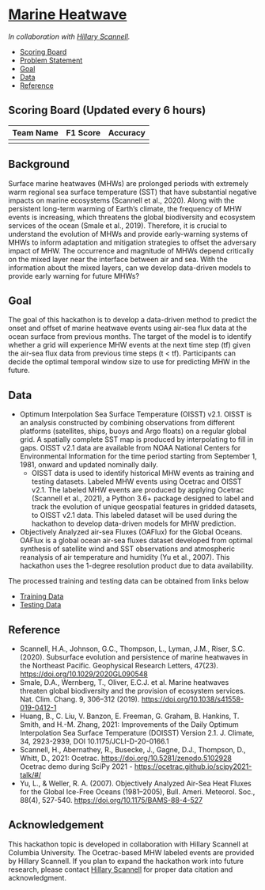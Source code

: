 # [Marine Heatwave](https://github.com/hscannell/marineHeatwave-image-classification)

*In collaboration with [Hillary Scannell](https://www.hillaryscannell.com/).* 

- [Scoring Board](#Scoring-Board)
- [Problem Statement](#Background)
- [Goal](#Goal)
- [Data](#Data)
- [Reference](#Reference)

## Scoring Board (Updated every 6 hours)  

Team Name | F1 Score | Accuracy
--------- | -------- | --------
  |   |  

## Background

Surface marine heatwaves (MHWs) are prolonged periods with extremely warm regional sea surface temperature (SST) that have substantial negative impacts on marine ecosystems (Scannell et al., 2020). Along with the persistent long-term warming of Earth’s climate, the frequency of MHW events is increasing, which threatens the global biodiversity and ecosystem services of the ocean (Smale et al., 2019). Therefore, it is crucial to understand the evolution of MHWs and provide early-warning systems of MHWs to inform adaptation and mitigation strategies to offset the adversary impact of MHW. The occurrence and magnitude of MHWs depend critically on the mixed layer near the interface between air and sea. With the information about the mixed layers, can we develop data-driven models to provide early warning for future MHWs?

## Goal

The goal of this hackathon is to develop a data-driven method to predict the onset and offset of marine heatwave events using air-sea flux data at the ocean surface from previous months. The target of the model is to identify whether a grid will experience MHW events at the next time step (tf) given the air-sea flux data from previous time steps (t < tf). Participants can decide the optimal temporal window size to use for predicting MHW in the future.

## Data

- Optimum Interpolation Sea Surface Temperature (OISST) v2.1. OISST is an analysis constructed by combining observations from different platforms (satellites, ships, buoys and Argo floats) on a regular global grid. A spatially complete SST map is produced by interpolating to fill in gaps. OISST v2.1 data are available from NOAA National Centers for Environmental Information for the time period starting from September 1, 1981, onward and updated nominally daily. 
  - OISST data is used to identify historical MHW events as training and testing datasets. Labeled MHW events using Ocetrac and OISST v2.1. The labeled MHW events are produced by applying Ocetrac (Scannell et al., 2021), a Python 3.6+ package designed to label and track the evolution of unique geospatial features in gridded datasets, to OISST v2.1 data. This labeled dataset will be used during the hackathon to develop data-driven models for MHW prediction. 
- Objectively Analyzed air-sea Fluxes (OAFlux) for the Global Oceans. OAFlux is a global ocean air-sea fluxes dataset developed from optimal synthesis of satellite wind and SST observations and atmospheric reanalysis of air temperature and humidity (Yu et al., 2007). This hackathon uses the 1-degree resolution product due to data availability.

The processed training and testing data can be obtained from links below

- [Training Data](https://drive.google.com/drive/folders/1Qwy63wlz83A-tcYBkqX_xUmSm0tjKvKg?usp=sharing)
- [Testing Data](https://drive.google.com/drive/u/2/folders/1sThoCCdTcU1Sm7IqNUQEHi_ykyjpb2Ho)

## Reference

- Scannell, H.A., Johnson, G.C., Thompson, L., Lyman, J.M., Riser, S.C. (2020). Subsurface evolution and persistence of marine heatwaves in the Northeast Pacific. Geophysical Research Letters, 47(23). https://doi.org/10.1029/2020GL090548
- Smale, D.A., Wernberg, T., Oliver, E.C.J. et al. Marine heatwaves threaten global biodiversity and the provision of ecosystem services. Nat. Clim. Chang. 9, 306–312 (2019). https://doi.org/10.1038/s41558-019-0412-1
- Huang, B., C. Liu, V. Banzon, E. Freeman, G. Graham, B. Hankins, T. Smith, and H.-M. Zhang, 2021: Improvements of the Daily Optimum Interpolation Sea Surface Temperature (DOISST) Version 2.1. J. Climate, 34, 2923-2939, DOI 10.1175/JCLI-D-20-0166.1
- Scannell, H., Abernathey, R., Busecke, J., Gagne, D.J., Thompson, D., Whitt, D., 2021: Ocetrac. https://doi.org/10.5281/zenodo.5102928 Ocetrac demo during SciPy 2021 - https://ocetrac.github.io/scipy2021-talk/#/
- Yu, L., & Weller, R. A. (2007). Objectively Analyzed Air-Sea Heat Fluxes for the Global Ice-Free Oceans (1981–2005), Bull. Ameri. Meteorol. Soc., 88(4), 527-540. https://doi.org/10.1175/BAMS-88-4-527

## Acknowledgement

This hackathon topic is developed in collaboration with Hillary Scannell at Columbia University. The Ocetrac-based MHW labeled events are provided by Hillary Scannell. If you plan to expand the hackathon work into future research, please contact [Hillary Scannell](mailto:scannell@ldeo.columbia.edu) for proper data citation and acknowledgment.

